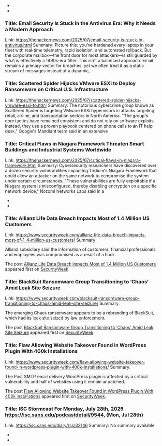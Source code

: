  - 
 - 
### Title: Email Security Is Stuck in the Antivirus Era: Why It Needs a Modern Approach
Link: https://thehackernews.com/2025/07/email-security-is-stuck-in-antivirus.html
Summary: Picture this: you’ve hardened every laptop in your fleet with real‑time telemetry, rapid isolation, and automated rollback. But the corporate mailbox—the front door for most attackers—is still guarded by what is effectively a 1990s-era filter.
This isn't a balanced approach. Email remains a primary vector for breaches, yet we often treat it as a static stream of messages instead of a dynamic,

### Title: Scattered Spider Hijacks VMware ESXi to Deploy Ransomware on Critical U.S. Infrastructure
Link: https://thehackernews.com/2025/07/scattered-spider-hijacks-vmware-esxi-to.html
Summary: The notorious cybercrime group known as Scattered Spider is targeting VMware ESXi hypervisors in attacks targeting retail, airline, and transportation sectors in North America.
"The group's core tactics have remained consistent and do not rely on software exploits. Instead, they use a proven playbook centered on phone calls to an IT help desk," Google's Mandiant team said in an extensive

### Title: Critical Flaws in Niagara Framework Threaten Smart Buildings and Industrial Systems Worldwide
Link: https://thehackernews.com/2025/07/critical-flaws-in-niagara-framework.html
Summary: Cybersecurity researchers have discovered over a dozen security vulnerabilities impacting Tridium's Niagara Framework that could allow an attacker on the same network to compromise the system under certain circumstances.
"These vulnerabilities are fully exploitable if a Niagara system is misconfigured, thereby disabling encryption on a specific network device," Nozomi Networks Labs said in a

 - 
 - 
### Title: Allianz Life Data Breach Impacts Most of 1.4 Million US Customers
Link: https://www.securityweek.com/allianz-life-data-breach-impacts-most-of-1-4-million-us-customers/
Summary: <p>Allianz subsidiary said the information of customers, financial professionals and employees was compromised as a result of a hack.</p>
<p>The post <a href="https://www.securityweek.com/allianz-life-data-breach-impacts-most-of-1-4-million-us-customers/">Allianz Life Data Breach Impacts Most of 1.4 Million US Customers</a> appeared first on <a href="https://www.securityweek.com">SecurityWeek</a>.</p>

### Title: BlackSuit Ransomware Group Transitioning to ‘Chaos’ Amid Leak Site Seizure
Link: https://www.securityweek.com/blacksuit-ransomware-group-transitioning-to-chaos-amid-leak-site-seizure/
Summary: <p>The emerging Chaos ransomware appears to be a rebranding of BlackSuit, which had its leak site seized by law enforcement.</p>
<p>The post <a href="https://www.securityweek.com/blacksuit-ransomware-group-transitioning-to-chaos-amid-leak-site-seizure/">BlackSuit Ransomware Group Transitioning to &#8216;Chaos&#8217; Amid Leak Site Seizure</a> appeared first on <a href="https://www.securityweek.com">SecurityWeek</a>.</p>

### Title: Flaw Allowing Website Takeover Found in WordPress Plugin With 400k Installations
Link: https://www.securityweek.com/flaw-allowing-website-takeover-found-in-wordpress-plugin-with-400k-installations/
Summary: <p>The Post SMTP email delivery WordPress plugin is affected by a critical vulnerability and half of websites using it remain unpatched.</p>
<p>The post <a href="https://www.securityweek.com/flaw-allowing-website-takeover-found-in-wordpress-plugin-with-400k-installations/">Flaw Allowing Website Takeover Found in WordPress Plugin With 400k Installations</a> appeared first on <a href="https://www.securityweek.com">SecurityWeek</a>.</p>

### Title: ISC Stormcast For Monday, July 28th, 2025 https://isc.sans.edu/podcastdetail/9544, (Mon, Jul 28th)
Link: https://isc.sans.edu/diary/rss/32146
Summary: No summary available

 - 
 - 
